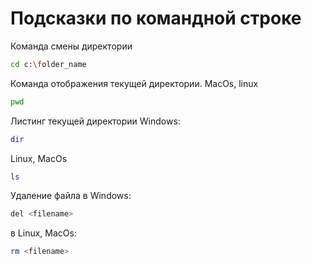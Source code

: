 # Подсказки по командной строке

Команда смены директории
```sh
cd c:\folder_name
```

Команда отображения текущей директории. MacOs, linux
```sh
pwd
```

Листинг текущей директории
Windows:
```sh
dir
```
Linux, MacOs
```sh
ls
```

Удаление файла в Windows:
```sh
del <filename>
```
в Linux, MacOs:
```sh
rm <filename>
```